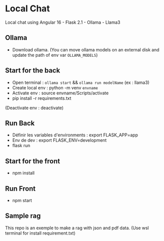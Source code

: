 
# Local Chat
Local chat using Angular 16 - Flask 2.1 - Ollama  - Llama3

## Ollama
- Download ollama.
(You can move ollama models on an external disk and update the path of env var `OLLAMA_MODELS`)
## Start for the back
- Open terminal : `ollama start` && `ollama run modelName` (ex : llama3)
- Create local env : python -m venv `envname`
- Activate env : source envname/Scripts/activate
- pip install -r requirements.txt

(Deactivate env : deactivate)


## Run Back
- Définir les variables d'environments :  export FLASK_APP=app
- Env de dev : export FLASK_ENV=development
- flask run

## Start for the front
- npm install

## Run Front
- npm start

## Sample rag
This repo is an exemple to make a rag with json and pdf data.
(Use wsl terminal for install requirement.txt)
